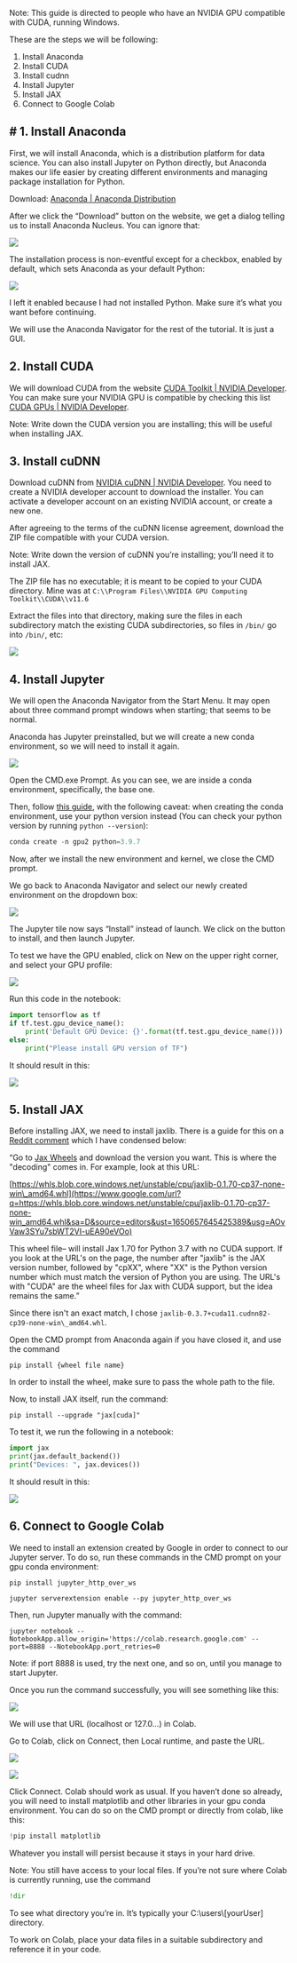 Note: This guide is directed to people who have an NVIDIA GPU compatible with CUDA, running Windows.

These are the steps we will be following:

1.  Install Anaconda
2.  Install CUDA
3.  Install cudnn
4.  Install Jupyter
5.  Install JAX
6.  Connect to Google Colab

## # 1\. Install Anaconda

First, we will install Anaconda, which is a distribution platform for data science. You can also install Jupyter on Python directly, but Anaconda makes our life easier by creating different environments and managing package installation for Python.

Download: [Anaconda | Anaconda Distribution](https://www.google.com/url?q=https://www.anaconda.com/products/distribution&sa=D&source=editors&ust=1650657645413676&usg=AOvVaw00nTLPXgvRoWG2NPaoAimE)

After we click the “Download” button on the website, we get a dialog telling us to install Anaconda Nucleus. You can ignore that:

![](images/image10.png)

The installation process is non-eventful except for a checkbox, enabled by default, which sets Anaconda as your default Python:

![](images/image1.png)

I left it enabled because I had not installed Python. Make sure it’s what you want before continuing.

We will use the Anaconda Navigator for the rest of the tutorial. It is just a GUI.

## 2\. Install CUDA

We will download CUDA from the website [CUDA Toolkit | NVIDIA Developer](https://www.google.com/url?q=https://developer.nvidia.com/cuda-toolkit&sa=D&source=editors&ust=1650657645416185&usg=AOvVaw2SloZyDkzg-CIVjBmyot_l). You can make sure your NVIDIA GPU is compatible by checking this list [CUDA GPUs | NVIDIA Developer](https://www.google.com/url?q=https://developer.nvidia.com/cuda-gpus&sa=D&source=editors&ust=1650657645416543&usg=AOvVaw3yTUe_LLP2_uuMP4EBHsBT).

Note: Write down the CUDA version you are installing; this will be useful when installing JAX.

## 3\. Install cuDNN

Download cuDNN from [NVIDIA cuDNN | NVIDIA Developer](https://www.google.com/url?q=https://developer.nvidia.com/cudnn&sa=D&source=editors&ust=1650657645417535&usg=AOvVaw21zshceJepSEqSH56cKlKH). You need to create a NVIDIA developer account to download the installer. You can activate a developer account on an existing NVIDIA account, or create a new one.

After agreeing to the terms of the cuDNN license agreement, download the ZIP file compatible with your CUDA version.

Note: Write down the version of cuDNN you’re installing; you’ll need it to install JAX.

The ZIP file has no executable; it is meant to be copied to your CUDA directory. Mine was at `C:\\Program Files\\NVIDIA GPU Computing Toolkit\\CUDA\\v11.6`

Extract the files into that directory, making sure the files in each subdirectory match the existing CUDA subdirectories, so files in `/bin/` go into `/bin/`, etc:

![](images/image7.png)

## 4\. Install Jupyter

We will open the Anaconda Navigator from the Start Menu. It may open about three command prompt windows when starting; that seems to be normal.

Anaconda has Jupyter preinstalled, but we will create a new conda environment, so we will need to install it again.

![](images/image6.png)

Open the CMD.exe Prompt. As you can see, we are inside a conda environment, specifically, the base one.

Then, follow [this guide](https://www.google.com/url?q=https://www.techentice.com/how-to-make-jupyter-notebook-to-run-on-gpu/&sa=D&source=editors&ust=1650657645420204&usg=AOvVaw17Em3IT0AyEJpfsV9TZ4_h), with the following caveat: when creating the conda environment, use your python version instead (You can check your python version by running `python --version`):

```python
conda create -n gpu2 python=3.9.7
```

Now, after we install the new environment and kernel, we close the CMD prompt.

We go back to Anaconda Navigator and select our newly created environment on the dropdown box:

![](images/image11.png)

The Jupyter tile now says “Install” instead of launch. We click on the button to install, and then launch Jupyter.

To test we have the GPU enabled, click on New on the upper right corner, and select your GPU profile:

![](images/image8.png)

Run this code in the notebook:

```python
import tensorflow as tf
if tf.test.gpu_device_name():
    print('Default GPU Device: {}'.format(tf.test.gpu_device_name()))
else:
    print("Please install GPU version of TF")
```

It should result in this:

![](images/image2.png)

## 5\. Install JAX

Before installing JAX, we need to install jaxlib. There is a guide for this on a [Reddit comment](https://www.google.com/url?q=https://www.reddit.com/r/learnmachinelearning/comments/qnqdy0/comment/hnzqtzu/?utm_source%3Dshare%26utm_medium%3Dweb2x%26context%3D3&sa=D&source=editors&ust=1650657645423796&usg=AOvVaw2F_3x-nq_11JfeilCDRsWZ) which I have condensed below:

“Go to [Jax Wheels](https://www.google.com/url?q=https://whls.blob.core.windows.net/unstable/index.html&sa=D&source=editors&ust=1650657645424644&usg=AOvVaw1ke638nXkByxarInmIDYBG) and download the version you want. This is where the "decoding" comes in. For example, look at this URL:

[https://whls.blob.core.windows.net/unstable/cpu/jaxlib-0.1.70-cp37-none-win\_amd64.whl](https://www.google.com/url?q=https://whls.blob.core.windows.net/unstable/cpu/jaxlib-0.1.70-cp37-none-win_amd64.whl&sa=D&source=editors&ust=1650657645425389&usg=AOvVaw3SYu7sbWT2VI-uEA90eVOo)

This wheel file– will install Jax 1.70 for Python 3.7 with no CUDA support. If you look at the URL's on the page, the number after "jaxlib" is the JAX version number, followed by "cpXX", where "XX" is the Python version number which must match the version of Python you are using. The URL's with "CUDA" are the wheel files for Jax with CUDA support, but the idea remains the same.”

Since there isn't an exact match, I chose `jaxlib-0.3.7+cuda11.cudnn82-cp39-none-win\_amd64.whl`.

Open the CMD prompt from Anaconda again if you have closed it, and use the command

`pip install {wheel file name}`

In order to install the wheel, make sure to pass the whole path to the file.

Now, to install JAX itself, run the command:

`pip install --upgrade "jax[cuda]"`

To test it, we run the following in a notebook:

```python
import jax
print(jax.default_backend())
print("Devices: ", jax.devices())
```

It should result in this:



![](images/image3.png)

## 6\. Connect to Google Colab

We need to install an extension created by Google in order to connect to our Jupyter server. To do so, run these commands in the CMD prompt on your gpu conda environment:

`pip install jupyter_http_over_ws`

`jupyter serverextension enable --py jupyter_http_over_ws`

Then, run Jupyter manually with the command:

`jupyter notebook --NotebookApp.allow_origin='https://colab.research.google.com' --port=8888 --NotebookApp.port_retries=0`

Note: if port 8888 is used, try the next one, and so on, until you manage to start Jupyter.

Once you run the command successfully, you will see something like this:

![](images/image4.png)

We will use that URL (localhost or 127.0…) in Colab.

Go to Colab, click on Connect, then Local runtime, and paste the URL.

![](images/image5.png)

![](images/image9.png)

Click Connect. Colab should work as usual. If you haven’t done so already, you will need to install matplotlib and other libraries in your gpu conda environment. You can do so on the CMD prompt or directly from colab, like this:

```python
!pip install matplotlib
```

Whatever you install will persist because it stays in your hard drive.

Note: You still have access to your local files. If you’re not sure where Colab is currently running, use the command

```python
!dir
```

To see what directory you’re in. It’s typically your C:\\users\\\[yourUser\] directory.

To work on Colab, place your data files in a suitable subdirectory and reference it in your code.
